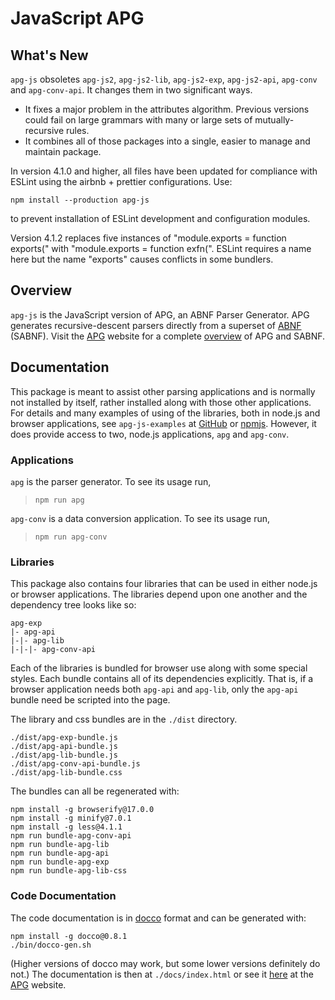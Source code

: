 # JavaScript APG

## What's New

`apg-js` obsoletes `apg-js2`, `apg-js2-lib`, `apg-js2-exp`, `apg-js2-api`, `apg-conv` and `apg-conv-api`. It changes them in two significant ways.

- It fixes a major problem in the attributes algorithm. Previous versions could fail on large grammars with many or large sets of mutually-recursive rules.
- It combines all of those packages into a single, easier to manage and maintain package.

In version 4.1.0 and higher, all files have been updated for compliance with ESLint using the airbnb + prettier configurations.
Use:

```
npm install --production apg-js
```

to prevent installation of ESLint development and configuration modules.

Version 4.1.2 replaces five instances of "module.exports = function exports(" with "module.exports = function exfn(". ESLint requires a name here but the name "exports" causes conflicts in some bundlers.

## Overview

`apg-js` is the JavaScript version of APG, an ABNF Parser Generator. APG generates recursive-descent parsers directly from a superset of [ABNF](https://tools.ietf.org/html/rfc5234) (SABNF). Visit the [APG](https://sabnf.com/`) website for a complete [overview](https://sabnf.com/overview/) of APG and SABNF.

## Documentation

This package is meant to assist other parsing applications and is normally not installed by itself, rather installed along with those other applications. For details and many examples of using of the libraries, both in node.js and browser applications, see `apg-js-examples` at [GitHub](https://github.com/ldthomas/apg-js-examples) or [npmjs](https://www.npmjs.com/package/apg-js-examples).
However, it does provide access to two, node.js applications, `apg` and `apg-conv`.

### Applications

`apg` is the parser generator. To see its usage run,

> `npm run apg`

`apg-conv` is a data conversion application. To see its usage run,

> `npm run apg-conv`

### Libraries

This package also contains four libraries that can be used in either node.js or browser applications.
The libraries depend upon one another and the dependency tree looks like so:

```
apg-exp
|- apg-api
|-|- apg-lib
|-|-|- apg-conv-api
```

Each of the libraries is bundled for browser use along with some special styles.
Each bundle contains all of its dependencies explicitly. That is, if a browser application needs both `apg-api` and `apg-lib`, only the `apg-api` bundle need be scripted into the page.

The library and css bundles are in the `./dist` directory.

```
./dist/apg-exp-bundle.js
./dist/apg-api-bundle.js
./dist/apg-lib-bundle.js
./dist/apg-conv-api-bundle.js
./dist/apg-lib-bundle.css
```

The bundles can all be regenerated with:

```
npm install -g browserify@17.0.0
npm install -g minify@7.0.1
npm install -g less@4.1.1
npm run bundle-apg-conv-api
npm run bundle-apg-lib
npm run bundle-apg-api
npm run bundle-apg-exp
npm run bundle-apg-lib-css
```

### Code Documentation

The code documentation is in [docco](http://ashkenas.com/docco/) format and can be generated with:

```
npm install -g docco@0.8.1
./bin/docco-gen.sh
```

(Higher versions of docco may work, but some lower versions definitely do not.)
The documentation is then at `./docs/index.html` or see it [here](https://sabnf.com/docs/apg-js/) at the [APG](https://sabnf.com/) website.
